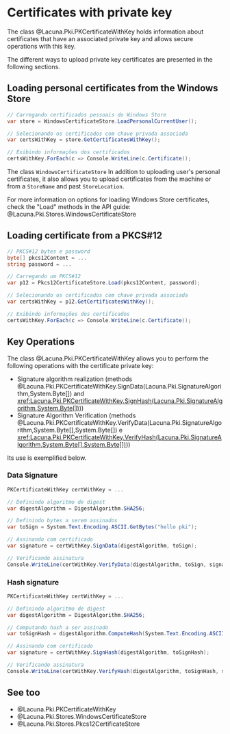 ﻿# Certificates with private key

The class @Lacuna.Pki.PKCertificateWithKey holds information about certificates that have an associated private key and allows secure operations with this key.

The different ways to upload private key certificates are presented in the following sections.

## Loading personal certificates from the Windows Store

```cs
// Carregando certificados pessoais do Windows Store
var store = WindowsCertificateStore.LoadPersonalCurrentUser();

// Selecionando os certificados com chave privada associada
var certsWithKey = store.GetCertificatesWithKey();

// Exibindo informações dos certificados
certsWithKey.ForEach(c => Console.WriteLine(c.Certificate));
```

The class `WindowsCertificateStore` In addition to uploading user's personal certificates, it also allows you to upload certificates from the machine or from a `StoreName` and past `StoreLocation`.

For more information on options for loading Windows Store certificates, check the "Load" methods in the API guide:  @Lacuna.Pki.Stores.WindowsCertificateStore

## Loading certificate from a PKCS#12

```cs
// PKCS#12 bytes e password
byte[] pkcs12Content = ...
string password = ...

// Carregando um PKCS#12
var p12 = Pkcs12CertificateStore.Load(pkcs12Content, password);

// Selecionando os certificados com chave privada associada
var certsWithKey = p12.GetCertificatesWithKey();

// Exibindo informações dos certificados
certsWithKey.ForEach(c => Console.WriteLine(c.Certificate));
```

## Key Operations

The class @Lacuna.Pki.PKCertificateWithKey allows you to perform the following operations with the certificate private key:

* Signature algorithm realization (methods @Lacuna.Pki.PKCertificateWithKey.SignData(Lacuna.Pki.SignatureAlgorithm,System.Byte[]) and <xref:Lacuna.Pki.PKCertificateWithKey.SignHash(Lacuna.Pki.SignatureAlgorithm,System.Byte[])>))
* Signature Algorithm Verification (methods @Lacuna.Pki.PKCertificateWithKey.VerifyData(Lacuna.Pki.SignatureAlgorithm,System.Byte[],System.Byte[]) e <xref:Lacuna.Pki.PKCertificateWithKey.VerifyHash(Lacuna.Pki.SignatureAlgorithm,System.Byte[],System.Byte[])>))

Its use is exemplified below.

### Data Signature

```cs
PKCertificateWithKey certWithKey = ...

// Definindo algoritmo de digest
var digestAlgorithm = DigestAlgorithm.SHA256;

// Definindo bytes a serem assinados
var toSign = System.Text.Encoding.ASCII.GetBytes("hello pki");

// Assinando com certificado
var signature = certWithKey.SignData(digestAlgorithm, toSign);

// Verificando assinatura
Console.WriteLine(certWithKey.VerifyData(digestAlgorithm, toSign, signature));
```

### Hash signature

```cs
PKCertificateWithKey certWithKey = ...

// Definindo algoritmo de digest
var digestAlgorithm = DigestAlgorithm.SHA256;

// Computando hash a ser assinado
var toSignHash = digestAlgorithm.ComputeHash(System.Text.Encoding.ASCII.GetBytes("hello pki"));

// Assinando com certificado
var signature = certWithKey.SignHash(digestAlgorithm, toSignHash);

// Verificando assinatura
Console.WriteLine(certWithKey.VerifyHash(digestAlgorithm, toSignHash, signature));
```

## See too

* @Lacuna.Pki.PKCertificateWithKey
* @Lacuna.Pki.Stores.WindowsCertificateStore
* @Lacuna.Pki.Stores.Pkcs12CertificateStore